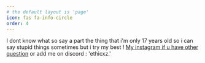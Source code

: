 ```yaml
---
# the default layout is 'page'
icon: fas fa-info-circle
order: 4
---
```


I dont know what so say a part the thing that i'm only 17 years old so i can say stupid things sometimes but i try my best ! [My instagram if u have other question](https://instagram.com/eliott.la) or add me on discord : 'ethicxz.'
